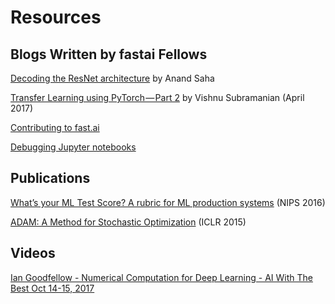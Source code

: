 # Resources

## Blogs Written by fastai Fellows

[Decoding the ResNet architecture](http://teleported.in/posts/decoding-resnet-architecture/) by Anand Saha   

[Transfer Learning using PyTorch — Part 2](https://towardsdatascience.com/transfer-learning-using-pytorch-part-2-9c5b18e15551) by Vishnu Subramanian (April 2017)

[Contributing to fast.ai](https://medium.com/@wgilliam/86f2c05d72aa)

[Debugging Jupyter notebooks](https://davidhamann.de/2017/04/22/debugging-jupyter-notebooks/)

## Publications

[What’s your ML Test Score? A rubric for ML
production systems](https://static.googleusercontent.com/media/research.google.com/en//pubs/archive/45742.pdf)  (NIPS 2016)  

[ADAM:  A Method for Stochastic Optimization](https://arxiv.org/pdf/1412.6980.pdf) (ICLR 2015)


## Videos

[Ian Goodfellow - Numerical Computation for Deep Learning - AI With The Best Oct 14-15, 2017](https://www.youtube.com/watch?v=XlYD8jn1ayE&t=5m40s)
